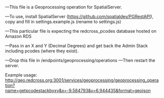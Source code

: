 —This file is a Geoprocessing operation for SpatialServer.

—To use, install SpatialServer (https://github.com/spatialdev/PGRestAPI), copy and fill in settings.example.js (rename to settings.js)

—This particular file is expecting the redcross_pcodes database hosted on Amazon RDS

—Pass in an X and Y (Decimal Degrees) and get back the Admin Stack including pcodes (where they exist).

—Drop this file in /endpoints/geoprocessing/operations
—Then restart the server.

Example usage:
http://geo.redcross.org:3001/services/geoprocessing/geoprocessing_operation?name=getpcodestackbyxy&x=-9.584793&y=6.944435&format=geojson


